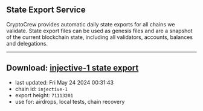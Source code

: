 ## State Export Service
CryptoCrew provides automatic daily state exports for all chains we validate. State export files can be used as genesis files and are a snapshot of the current blockchain state, including all validators, accounts, balances and delegations.

---
**Download: [injective-1 state export](https://dl-eu2.ccvalidators.com/SERVICE/injective/injective-1_export_71113201.json)**
---

- last updated: Fri May 24 2024 00:31:43
- chain id: `injective-1`
- export height: `71113201`
- use for: airdrops, local tests, chain recovery
